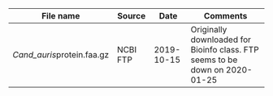 | File name | Source | Date | Comments |
|-----------|--------|------|----------|
| *Cand_auris*protein.faa.gz | NCBI FTP | 2019-10-15 | Originally downloaded for Bioinfo class. FTP seems to be down on 2020-01-25 |
